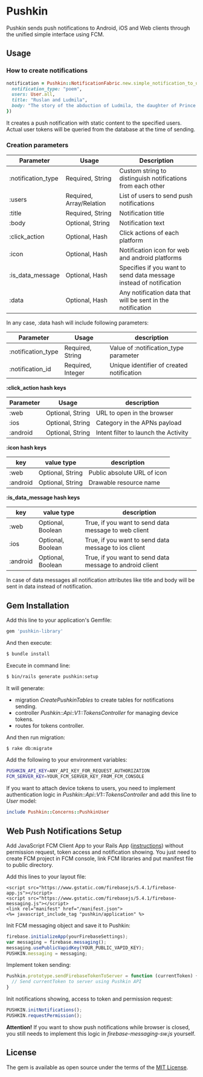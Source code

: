 # Pushkin
Pushkin sends push notifications to Android, iOS and Web clients through the unified simple interface using FCM.

## Usage

### How to create notifications

```ruby
notification = Pushkin::NotificationFabric.new.simple_notification_to_users({
  notification_type: "poem",
  users: User.all,
  title: "Ruslan and Ludmila",
  body: "The story of the abduction of Ludmila, the daughter of Prince Vladimir of Kiev, by an evil wizard and the attempt by the brave knight Ruslan to find and rescue her"
})
```

It creates a push notification with static content to the specified users. Actual user tokens will be queried from the database at the time of sending.

### Creation parameters

| Parameter          | Usage                    | Description                                                        |
| ------------------ | ------------------------ | ------------------------------------------------------------------ |
| :notification_type | Required, String         | Custom string to distinguish notifications from each other         |
| :users             | Required, Array/Relation | List of users to send push notifications                           |
| :title             | Required, String         | Notification title                                                 |
| :body              | Optional, String         | Notification text                                                  |
| :click_action      | Optional, Hash           | Click actions of each platform                                     |
| :icon              | Optional, Hash           | Notification icon for web and android platforms                    |
| :is_data_message   | Optional, Hash           | Specifies if you want to send data message instead of notification |
| :data              | Optional, Hash           | Any notification data that will be sent in the notification        |

In any case, :data hash will include following parameters:

| Parameter               | Usage                | description                                  |
| ----------------------- | -------------------- | -------------------------------------------- |
| :notification_type      | Required, String     | Value of :notification_type parameter        |
| :notification_id        | Required, Integer    | Unique identifier of created notification    |

**:click_action hash keys**

| Parameter | Usage                | description                          |
| --------- | -------------------- | ------------------------------------ |
| :web      | Optional, String     | URL to open in the browser           |
| :ios      | Optional, String     | Category in the APNs payload         |
| :android  | Optional, String     | Intent filter to launch the Activity |

**:icon hash keys**

| key      | value type           | description                      |
| -------- | -------------------- | -------------------------------- |
| :web     | Optional, String     | Public absolute URL of icon      |
| :android | Optional, String     | Drawable resource name           |

**:is_data_message hash keys**

| key      | value type           | description                      |
| -------- | -------------------- | -------------------------------- |
| :web     | Optional, Boolean    | True, if you want to send data message to web client     |
| :ios     | Optional, Boolean    | True, if you want to send data message to ios client     |
| :android | Optional, Boolean    | True, if you want to send data message to android client | 

In case of data messages all notification attributes like title and body will be sent in data instead of notification.

## Gem Installation
Add this line to your application's Gemfile:

```ruby
gem 'pushkin-library'
```

And then execute:
```bash
$ bundle install
```

Execute in command line:
```bash
$ bin/rails generate pushkin:setup
```

It will generate:
* migration *CreatePushkinTables* to create tables for notifications sending.
* controller *Pushkin::Api::V1::TokensController* for managing device tokens.
* routes for tokens controller.

And then run migration:
```bash
$ rake db:migrate
```

Add the following to your environment variables:
```bash
PUSHKIN_API_KEY=ANY_API_KEY_FOR_REQUEST_AUTHORIZATION
FCM_SERVER_KEY=YOUR_FCM_SERVER_KEY_FROM_FCM_CONSOLE
```

If you want to attach device tokens to users, you need to implement authentication logic in *Pushkin::Api::V1::TokensController* and add this line to *User* model:
```ruby
include Pushkin::Concerns::PushkinUser
```

## Web Push Notifications Setup

Add JavaScript FCM Client App to your Rails App ([instructions](https://firebase.google.com/docs/cloud-messaging/js/client)) without permission request, token access and notification showing. You just need to create FCM project in FCM console, link FCM libraries and put manifest file to public directory.

Add this lines to your layout file:
```erb
<script src="https://www.gstatic.com/firebasejs/5.4.1/firebase-app.js"></script>
<script src="https://www.gstatic.com/firebasejs/5.4.1/firebase-messaging.js"></script>
<link rel="manifest" href="/manifest.json">
<%= javascript_include_tag "pushkin/application" %>
```

Init FCM messaging object and save it to Pushkin:
```javascript
firebase.initializeApp(yourFirebaseSettings);
var messaging = firebase.messaging();
messaging.usePublicVapidKey(YOUR_PUBLIC_VAPID_KEY);
PUSHKIN.messaging = messaging;
```

Implement token sending:
```javascript
Pushkin.prototype.sendFirebaseTokenToServer = function (currentToken) {
  // Send currentToken to server using Pushkin API
}
```

Init notifications showing, access to token and permission request:
```javascript
PUSHKIN.initNotifications();
PUSHKIN.requestPermission();
```

**Attention!** If you want to show push notifications while browser is closed, you still needs to implement this logic in *firebase-messaging-sw.js* yourself.

## License
The gem is available as open source under the terms of the [MIT License](http://opensource.org/licenses/MIT).
